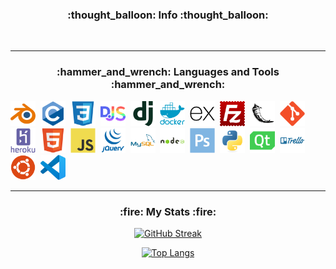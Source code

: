 
<h3 align="center">:thought_balloon: Info :thought_balloon:</h3>
<div align="center">
  <img src="https://komarev.com/ghpvc/?username=vombit&style=flat-square&color=blue" alt=""/>
</div>

---

<h3 align="center">:hammer_and_wrench: Languages and Tools :hammer_and_wrench:</h3>
<div>
  <img src="https://github.com/devicons/devicon/blob/master/icons/blender/blender-original.svg" width="40" height="40"/>&nbsp;
  <img src="https://github.com/devicons/devicon/blob/master/icons/c/c-original.svg" width="40" height="40"/>&nbsp;
  <img src="https://github.com/devicons/devicon/blob/master/icons/css3/css3-original.svg" width="40" height="40"/>&nbsp;
  <img src="https://github.com/devicons/devicon/blob/master/icons/discordjs/discordjs-original.svg" width="40" height="40"/>&nbsp;
  <img src="https://github.com/devicons/devicon/blob/master/icons/django/django-plain.svg" width="40" height="40"/>&nbsp;
  <img src="https://github.com/devicons/devicon/blob/master/icons/docker/docker-plain-wordmark.svg" width="40" height="40"/>&nbsp;
  <img src="https://github.com/devicons/devicon/blob/master/icons/express/express-original.svg" width="40" height="40"/>&nbsp;
  <img src="https://github.com/devicons/devicon/blob/master/icons/filezilla/filezilla-plain.svg" width="40" height="40"/>&nbsp;
  <img src="https://github.com/devicons/devicon/blob/master/icons/flask/flask-original.svg" width="40" height="40"/>&nbsp;
  <img src="https://github.com/devicons/devicon/blob/master/icons/git/git-original.svg" width="40" height="40"/>&nbsp;
  <img src="https://github.com/devicons/devicon/blob/master/icons/heroku/heroku-plain-wordmark.svg" width="40" height="40"/>&nbsp;
  <img src="https://github.com/devicons/devicon/blob/master/icons/html5/html5-original.svg" width="40" height="40"/>&nbsp;
  <img src="https://github.com/devicons/devicon/blob/master/icons/javascript/javascript-original.svg" width="40" height="40"/>&nbsp;
  <img src="https://github.com/devicons/devicon/blob/master/icons/jquery/jquery-plain-wordmark.svg" width="40" height="40"/>&nbsp;
  <img src="https://github.com/devicons/devicon/blob/master/icons/mysql/mysql-original-wordmark.svg" width="40" height="40"/>&nbsp;
  <img src="https://github.com/devicons/devicon/blob/master/icons/nodejs/nodejs-original-wordmark.svg" width="40" height="40"/>&nbsp;
  <img src="https://github.com/devicons/devicon/blob/master/icons/photoshop/photoshop-plain.svg" width="40" height="40"/>&nbsp;
  <img src="https://github.com/devicons/devicon/blob/master/icons/python/python-original.svg" width="40" height="40"/>&nbsp;
  <img src="https://github.com/devicons/devicon/blob/master/icons/qt/qt-original.svg" width="40" height="40"/>&nbsp;
  <img src="https://github.com/devicons/devicon/blob/master/icons/trello/trello-plain-wordmark.svg" width="40" height="40"/>&nbsp;
  <img src="https://github.com/devicons/devicon/blob/master/icons/ubuntu/ubuntu-plain.svg" width="40" height="40"/>&nbsp;
  <img src="https://github.com/devicons/devicon/blob/master/icons/vscode/vscode-original.svg" width="40" height="40"/>&nbsp;
</div>

---

<h3 align="center">:fire: My Stats :fire:</h3>
<div align="center">

[![GitHub Streak](http://github-readme-streak-stats.herokuapp.com?user=vombit&theme=dark&background=000000)](https://git.io/streak-stats)

</div>
<div align="center">

[![Top Langs](https://github-readme-stats.vercel.app/api/top-langs/?username=vombit&layout=compact&theme=vision-friendly-dark)](https://github.com/anuraghazra/github-readme-stats)

</div>

